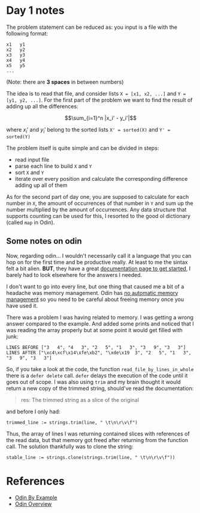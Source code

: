 # Day 1 notes

The problem statement can be reduced as: you input is a file with the following format:

```
x1   y1
x2   y2
x3   y3
x4   y4
x5   y5
...
```

(Note: there are **3 spaces** in between numbers)

The idea is to read that file, and consider lists `X = [x1, x2, ...]` and `Y = [y1, y2, ...]`. For the first part of the problem we want to find the result of adding up all the differences:

```math
\sum_{i=1}^n |x_i' - y_i'|
```

where $x_i'$ and $y_i'$ belong to the sorted lists `X' = sorted(X)` and `Y' = sorted(Y)` 

The problem itself is quite simple and can be divided in steps:

- read input file
- parse each line to build `X` and `Y`
- sort `X` and `Y`
- iterate over every position and calculate the corresponding difference adding up all of them

As for the second part of day one, you are supposed to calculate for each number in `X`, the amount of occurrences of that number in `Y` and sum up the number multiplied by the amount of occurrences. Any data structure that supports counting can be used for this, I resorted to the good ol dictionary (called `map` in Odin).

## Some notes on odin

Now, regarding odin... I wouldn't necessarily call it a language that you can hop on for the first time and be productive really. At least to me the sintax felt a bit alien. **BUT**, they have a great [documentation page to get started](https://odin-lang.org/docs/overview/), I barely had to look elsewhere for the answers I needed.

I don't want to go into every line, but one thing that caused me a bit of a headache was memory management. Odin has [no automatic memory management](https://odin-lang.org/docs/overview/#making-and-deleting-slices-and-dynamic-arrays) so you need to be careful about freeing memory once you have used it.

There was a problem I was having related to memory. I was getting a wrong answer compared to the example. And added some prints and noticed that I was reading the array properly but at some point it would get filled with junk:

```
LINES BEFORE ["3   4", "4   3", "2   5", "1   3", "3   9", "3   3"]
LINES AFTER ["\xc4\xcf\x14\xfe\xb2", "\xde\x19  3", "2   5", "1   3", "3   9", "3   3"]
```

So, if you take a look at the code, the function `read_file_by_lines_in_whole` there is a `defer delete` call. `defer` delays the execution of the code until it goes out of scope. I was also using `trim` and my brain thought it would return a new copy of the trimmed string, should've read the documentation:

> res: The trimmed string as a slice of the original

and before I only had:

```
trimmed_line := strings.trim(line, " \t\n\r\v\f")
```

Thus, the array of lines I was returning contained slices with references of the read data, but that memory got freed after returning from the function call. The solution thankfully was to clone the string:

```
stable_line := strings.clone(strings.trim(line, " \t\n\r\v\f"))
```

# References

- [Odin By Example](https://gingerbill.gitbooks.io/odin-by-example/content/)
- [Odin Overview](https://odin-lang.org/docs/overview/)
